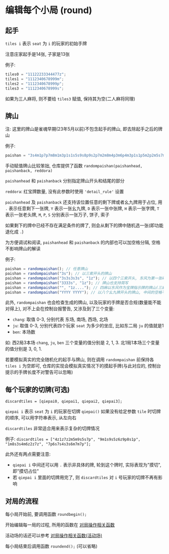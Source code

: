 # 编辑每个小局 (round)

## 起手

`tiles i` 表示 `seat` 为 `i` 的玩家的初始手牌

注意庄家起手是14张, 子家是13张

例子:

```js
tiles0 = "11122233344477z";
tiles1 = "1112340678999m";
tiles2 = "1112340678999p";
tiles3 = "1112340678999s";
```

如果为三人麻将, 则不要给 `tiles3` 赋值, 保持其为空(二人麻将同理)

## 牌山

注: 这里的牌山是雀魂早期(23年5月以前)不包含起手的牌山, 即去除起手之后的牌山

例子:

```js
paishan = "3s4m1p7p7m8m1m3p1s1s5s9s8p9s2p7m2m8m4p3m6p4m3p1s1p5m2p2m5s7m0s3m4m6m8m6p0m4p7p1p8p3p1s1p2m3m7s3p7s9m2p8p4p6m9p6m9p7p7s8p6p4p6z9s9s7p9p6p7s5s2p5z6s3z4s2z0p7z8s1z2s4z5m";
```

手动赋值牌山比较笨拙, 仓库提供了函数 `randompaishan(paishanhead, paishanback, reddora)`

`paishanhead` 和 `paishanback` 分别指定牌山开头和结尾的部分

`reddora`: 红宝牌数量, 没有此参数时使用 `'detail_rule'` 设置

`paishanhead` 及 `paishanback` 还支持该位置任意的剩下牌或者幺九牌用于占位, 用 `.` 表示任意剩下一张牌, `Y` 表示一张幺九牌,
`D` 表示一张中张牌, `H` 表示一张字牌, `T` 表示一张老头牌, `M`, `P`, `S` 分别表示一张万子, 饼子, 索子

如果剩下的牌中已经不存在满足条件的牌了, 则会从剩下的牌中随机选一张(即功能退化成 `.`)

为方便调试和阅读, `paishanhead` 和 `paishanback` 的内部也可以加空格分隔, 空格不影响牌山的解读

例子:

```js
paishan = randompaishan(); // 任意牌山
paishan = randompaishan("3s"); // 以三索开头的牌山
paishan = randompaishan("3s3s3s3s", "1z"); // 以四个三索开头, 东风为第一张岭上牌的牌山
paishan = randompaishan("3333s", "1z"); // 牌山也支持简写
paishan = randompaishan("", "1z...."); // 四麻以东风作为宝牌指示牌的牌山(三麻的话指示牌后面要跟8个点)
paishan = randompaishan("YYYY YYYY"); // 以八个幺九牌开头的牌山, 中间的空格不影响
```

此外, `randompaishan` 也会检查生成的牌山, 以及玩家的手牌是否合规(数量能不能对得上), 对不上会在控制台报警告,
又涉及到了三个变量:

- `chang`: 取值 0-3, 分别代表 东场, 南场, 西场, 北场
- `ju`: 取值 0-3, 分别代表四个玩家 `seat` 为多少的坐庄, 比如东二局 `ju` 的值就是1
- `ben`: 本场数

如: 西2局3本场 `chang`, `ju`, `ben` 三个变量的值分别是 2, 1, 3. 北1局1本场三个变量的值分别是 3, 0, 1.

若要模拟真实的完全随机化的起手与牌山, 则在调用 `randompaishan` 前保持各 `tiles i` 为空即可,
仓库的实现会模拟真实情况下的摸起手牌(与此对应的, 控制台提示的手牌长度不对警告可以忽略)

## 每个玩家的切牌(可选)

`discardtiles = [qiepai0, qiepai1, qiepai2, qiepai3];`

`qiepai i` 表示 `seat` 为 `i` 的玩家在切牌 `qiepai()` 如果没有给定参数 `tile` 时切牌的顺序, 可以用字符串表示, 从左向右

`discardtiles` 非常适合用来表示复杂的切牌情况

例子: `discardtiles = ["4z1z7z2m5m9s5s7p", "9m1s9s5z6z9p8s1p", "1m8s3s4m6z2z7z", "7p6s7s4s3s6m7m7p"];`

此外还有两点需要注意:

- `qiepai i` 中间还可以用 `.` 表示非具体的牌, 轮到这个牌时, 实际表现为"摸切", 即"摸切占位"
- 若 `qiepai i` 里面的切牌用完了, 则 `discardtiles` 对 `i` 号玩家的切牌不再有影响

## 对局的流程

每小局开始前, 要调用函数 `roundbegin();`

开始编辑每一局的过程, 所用的函数在 [对局操作相关函数](对局操作相关函数.md)

活动场的话还可以参考 [对局操作相关函数(活动场)](对局操作相关函数（活动场）.md)

每小局结束后调用函数 `roundend();` (可以省略)
